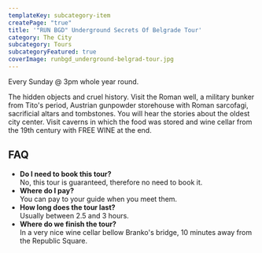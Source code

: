 ```yaml
---
templateKey: subcategory-item
createPage: "true"
title: '"RUN BGD" Underground Secrets Of Belgrade Tour'
category: The City
subcategory: Tours
subcategoryFeatured: true
coverImage: runbgd_underground-belgrad-tour.jpg
---
```

Every Sunday @ 3pm whole year round. 

The hidden objects and cruel history. Visit the Roman well, a military bunker from Tito's period, Austrian gunpowder storehouse with Roman sarcofagi, sacrificial altars and tombstones. You will hear the stories about the oldest city center. Visit caverns in which the food was stored and wine cellar from the 19th century with FREE WINE at the end.

## FAQ

* **Do I need to book this tour?**\
  No, this tour is guaranteed, therefore no need to book it.
* **Where do I pay?**\
  You can pay to your guide when you meet them.
* **How long does the tour last?**\
  Usually between 2.5 and 3 hours.
* **Where do we finish the tour?**\
  In a very nice wine cellar bellow Branko's bridge, 10 minutes away from the Republic Square.